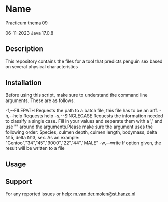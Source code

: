 # Name
Practicum thema 09

06-11-2023
Java 17.0.8


## Description
This repository contains the files for a tool that predicts penguin sex based on several physical characteristics


## Installation
Before using this script, make sure to understand the command line arguments. These are as follows:

-f,--FILEPATH <arg>     Requests the path to a batch file, this file has
                         to be an arff.
 -h,--help               Requests help
 -s,--SINGLECASE <arg>   Requests the information needed to classify a
                         single case. Fill in your values and separate
                         them with a ',' and use "" around the arguments.Please make sure the argument
                         uses the following order: Species, culmen depth,
                         culmen length, bodymass, delta N15, delta N13, sex.
                         As an example: "Gentoo","34","45","9000","22","44","MALE"
 -w,--write              If option given, the result will be written to a
                         file

	

## Usage



## Support
For any reported issues or help: m.van.der.molen@st.hanze.nl

